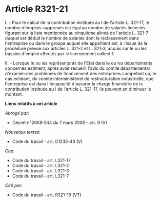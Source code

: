 # Article R321-21

I. - Pour le calcul de la contribution instituée au I de l'article L. 321-17, le nombre d'emplois supprimés est égal au
nombre de salariés licenciés figurant sur la liste mentionnée au cinquième alinéa de l'article L. 321-7 duquel est déduit le
nombre de salariés dont le reclassement dans l'entreprise ou dans le groupe auquel elle appartient est, à l'issue de la
procédure prévue aux articles L. 321-2 et L. 321-3, acquis sur le ou les bassins d'emploi affectés par le licenciement
collectif.

II. - Lorsque le ou les représentants de l'Etat dans le ou les départements concernés estiment, après avoir recueilli l'avis
du comité départemental d'examen des problèmes de financement des entreprises compétent ou, le cas échéant, du comité
interministériel de restructuration industrielle, que l'entreprise est dans l'incapacité d'assurer la charge financière de la
contribution instituée au I de l'article L. 321-17, ils peuvent en diminuer le montant.

**Liens relatifs à cet article**

_Abrogé par_:

  - Décret n°2008-244 du 7 mars 2008 - art. 9 (V)

_Nouveaux textes_:

  - Code du travail - art. D1233-43 (V)

_Cite_:

  - Code du travail - art. L321-17
  - Code du travail - art. L321-2
  - Code du travail - art. L321-3
  - Code du travail - art. L321-7

_Cité par_:

  - Code du travail - art. R321-19 (VT)
